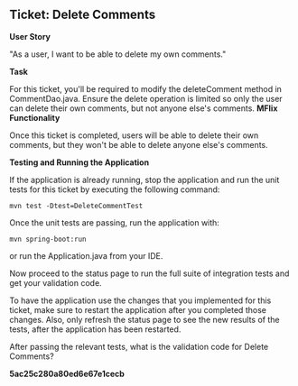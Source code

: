 ## Ticket: Delete Comments

**User Story**

"As a user, I want to be able to delete my own comments."

**Task**

For this ticket, you'll be required to modify the deleteComment method in CommentDao.java. Ensure the delete operation is limited so only the user can delete their own comments, but not anyone else's comments.
**MFlix Functionality**

Once this ticket is completed, users will be able to delete their own comments, but they won't be able to delete anyone else's comments.

**Testing and Running the Application**

If the application is already running, stop the application and run the unit tests for this ticket by executing the following command:

```
mvn test -Dtest=DeleteCommentTest
```

Once the unit tests are passing, run the application with:

```
mvn spring-boot:run
```

or run the Application.java from your IDE.

Now proceed to the status page to run the full suite of integration tests and get your validation code.

To have the application use the changes that you implemented for this ticket, make sure to restart the application after you completed those changes. Also, only refresh the status page to see the new results of the tests, after the application has been restarted.

After passing the relevant tests, what is the validation code for Delete Comments?

**5ac25c280a80ed6e67e1cecb**
